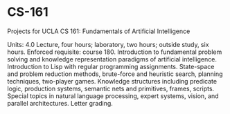 # CS-161
Projects for UCLA CS 161: Fundamentals of Artificial Intelligence

Units: 4.0
Lecture, four hours; laboratory, two hours; outside study, six hours. Enforced requisite: course 180. Introduction to fundamental problem solving and knowledge representation paradigms of artificial intelligence. Introduction to Lisp with regular programming assignments. State-space and problem reduction methods, brute-force and heuristic search, planning techniques, two-player games. Knowledge structures including predicate logic, production systems, semantic nets and primitives, frames, scripts. Special topics in natural language processing, expert systems, vision, and parallel architectures. Letter grading.
